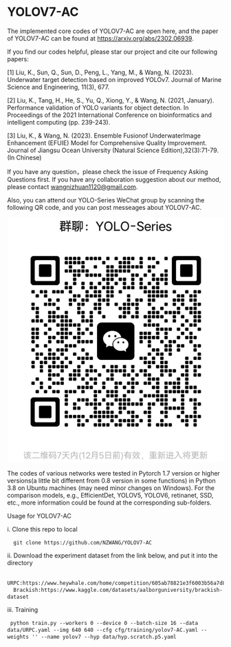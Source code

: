 # YOLOV7-AC
The implemented core codes of YOLOV7-AC are open here, and the paper of YOLOV7-AC can be found at https://arxiv.org/abs/2302.06939. 

If you find our codes helpful, please star our project and cite our following papers: 

[1] Liu, K., Sun, Q., Sun, D., Peng, L., Yang, M., & Wang, N. (2023). Underwater target detection based on improved YOLOv7. Journal of Marine Science and Engineering, 11(3), 677. 

[2] Liu, K., Tang, H., He, S., Yu, Q., Xiong, Y., & Wang, N. (2021, January). Performance validation of YOLO variants for object detection. In Proceedings of the 2021 International Conference on bioinformatics and intelligent computing (pp. 239-243).

[3] Liu, K., & Wang, N. (2023). Ensemble Fusionof UnderwaterImage Enhancement (EFUIE) Model for Comprehensive Quality Improvement. Journal of Jiangsu Ocean University (Natural Science Edition),32(3):71-79. (In Chinese)



If you have any question，please check the issue of Frequency Asking Questions first. If you have any collaboration suggestion about our method, please contact wangnizhuan1120@gmail.com. 

Also, you can attend our YOLO-Series WeChat group by scanning the following QR code, and you can post messeages about YOLOV7-AC. 

![Alt text](yolo-series.jpg)




The codes of various networks were tested in Pytorch 1.7 version or higher versions(a little bit different from 0.8 version in some functions) in Python 3.8 on Ubuntu machines (may need minor changes on Windows). For the comparison models, e.g., EfficientDet, YOLOV5, YOLOV6, retinanet, SSD, etc., more information could be found at the corresponding sub-folders.

Usage for YOLOV7-AC

i. Clone this repo to local
      
      
      git clone https://github.com/NZWANG/YOLOV7-AC

ii. Download the experiment dataset from the link below, and put it into the directory
      
      
      URPC:https://www.heywhale.com/home/competition/605ab78821e3f6003b56a7d8/content/0
      Brackish:https://www.kaggle.com/datasets/aalborguniversity/brackish-dataset

iii. Training
     
     
     python train.py --workers 0 --device 0 --batch-size 16 --data data/URPC.yaml --img 640 640 --cfg cfg/training/yolov7-AC.yaml --weights '' --name yolov7 --hyp data/hyp.scratch.p5.yaml
